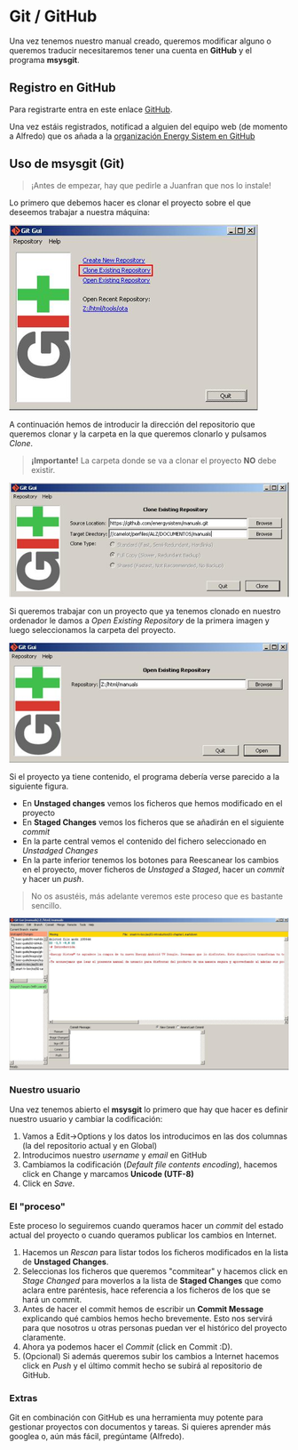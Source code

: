 # Git / GitHub #

Una vez tenemos nuestro manual creado, queremos modificar alguno o queremos traducir necesitaremos tener una cuenta en **GitHub** y el programa **msysgit**.

## Registro en GitHub ##

Para registrarte entra en este enlace [GitHub](http://www.github.com/users).

Una vez estáis registrados, notificad a alguien del equipo web (de momento a Alfredo) que os añada a la [organización Energy Sistem en GitHub](http://www.github.com/energysistem)

## Uso de msysgit (Git) ##

> ¡Antes de empezar, hay que pedirle a Juanfran que nos lo instale!

Lo primero que debemos hacer es clonar el proyecto sobre el que deseemos trabajar a nuestra máquina:

![Git GUI 1](images/git-gui1.jpg "Git GUI 1")

A continuación hemos de introducir la dirección del repositorio que queremos clonar y la carpeta en la que queremos clonarlo y pulsamos *Clone*.

> **¡Importante!** La carpeta donde se va a clonar el proyecto **NO** debe existir.

![Git GUI 2](images/git-gui2.jpg "Git GUI 2")

Si queremos trabajar con un proyecto que ya tenemos clonado en nuestro ordenador le damos a *Open Existing Repository* de la primera imagen y luego seleccionamos la carpeta del proyecto.

![Git GUI 3](images/git-gui3.jpg "Git GUI 3")

Si el proyecto ya tiene contenido, el programa debería verse parecido a la siguiente figura.

* En **Unstaged changes** vemos los ficheros que hemos modificado en el proyecto
* En **Staged Changes** vemos los ficheros que se añadirán en el siguiente *commit*
* En la parte central vemos el contenido del fichero seleccionado en *Unstadged Changes*
* En la parte inferior tenemos los botones para Reescanear los cambios en el proyecto, mover ficheros de *Unstaged* a *Staged*, hacer un *commit* y hacer un *push*.

> No os asustéis, más adelante veremos este proceso que es bastante sencillo.

![Git GUI 4](images/git-gui4.jpg "Git GUI 4")

### Nuestro usuario ###

Una vez tenemos abierto el **msysgit** lo primero que hay que hacer es definir nuestro usuario y cambiar la codificación:

1. Vamos a Edit->Options y los datos los introducimos en las dos columnas (la del repositorio actual y en Global)
2. Introducimos nuestro *username* y *email* en GitHub
3. Cambiamos la codificación (*Default file contents encoding*), hacemos click en Change y marcamos **Unicode (UTF-8)**
4. Click en *Save*.

### 

### El "proceso" ###

Este proceso lo seguiremos cuando queramos hacer un *commit* del estado actual del proyecto o cuando queramos publicar los cambios en Internet.

1. Hacemos un *Rescan* para listar todos los ficheros modificados en la lista de **Unstaged Changes**.
2. Seleccionas los ficheros que queremos "commitear" y hacemos click en *Stage Changed* para moverlos a la lista de **Staged Changes** que como aclara entre paréntesis, hace referencia a los ficheros de los que se hará un commit.
3. Antes de hacer el commit hemos de escribir un **Commit Message** explicando qué cambios hemos hecho brevemente. Esto nos servirá para que nosotros u otras personas puedan ver el histórico del proyecto claramente.
4. Ahora ya podemos hacer el *Commit* (click en Commit :D).
5. (Opcional) Si además queremos subir los cambios a Internet hacemos click en *Push* y el último commit hecho se subirá al repositorio de GitHub.

### Extras ###

Git en combinación con GitHub es una herramienta muy potente para gestionar proyectos con documentos y tareas. Si quieres aprender más googlea o, aún más fácil, pregúntame (Alfredo).